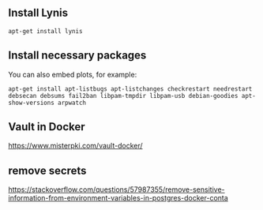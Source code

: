 
## Install Lynis



```
apt-get install lynis
```

## Install necessary packages

You can also embed plots, for example:

```
apt-get install apt-listbugs apt-listchanges checkrestart needrestart debsecan debsums fail2ban libpam-tmpdir libpam-usb debian-goodies apt-show-versions arpwatch 
```


## Vault in Docker

https://www.misterpki.com/vault-docker/


## remove secrets

https://stackoverflow.com/questions/57987355/remove-sensitive-information-from-environment-variables-in-postgres-docker-conta
